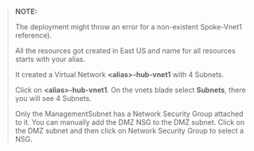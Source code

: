 
> <div class="alert is-info">
>
> **NOTE:**
>
> The deployment might throw an error for a non-existent Spoke-Vnet1 reference).
> 
> All the resources got created in East US and name for all resources starts with your alias.
> 
> It created a Virtual Network **\<alias\>-hub-vnet1** with 4 Subnets.
> 
> Click on **\<alias\>-hub-vnet1**. On the vnets blade select **Subnets**, there you will see 4 Subnets. 
>
> Only the ManagementSubnet has a Network Security Group attached to it. You can manually add the DMZ NSG to the DMZ subnet. Click on the DMZ subnet and then click on Network Security Group to select a NSG.
>
> </div>

